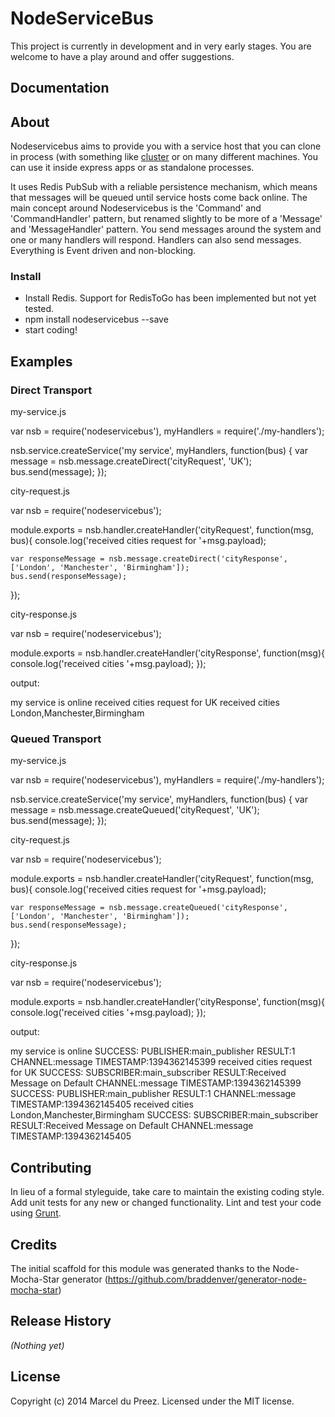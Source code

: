 # NodeServiceBus

This project is currently in development and in very early stages. You are welcome to have a play around and offer suggestions.

## Documentation

## About

Nodeservicebus aims to provide you with a service host that you can clone in process (with something like [cluster](http://nodejs.org/api/cluster.html) or on many different machines.
You can use it inside express apps or as standalone processes.

It uses Redis PubSub with a reliable persistence mechanism, which means that messages will be queued until service hosts come back online.
The main concept around Nodeservicebus is the 'Command' and 'CommandHandler' pattern, but renamed slightly to be more of a 'Message' and 'MessageHandler' pattern.
You send messages around the system and one or many handlers will respond. Handlers can also send messages. Everything is Event driven and non-blocking.

### Install
+ Install Redis. Support for RedisToGo has been implemented but not yet tested.
+ npm install nodeservicebus --save
+ start coding!

## Examples

### Direct Transport
my-service.js

  var nsb = require('nodeservicebus'),
      myHandlers = require('./my-handlers');

  nsb.service.createService('my service', myHandlers, function(bus) {
    var message = nsb.message.createDirect('cityRequest', 'UK');
    bus.send(message);
  });

city-request.js

  var nsb = require('nodeservicebus');

  module.exports = nsb.handler.createHandler('cityRequest', function(msg, bus){
    console.log('received cities request for '+msg.payload);

    var responseMessage = nsb.message.createDirect('cityResponse', ['London', 'Manchester', 'Birmingham']);
    bus.send(responseMessage);
  });

city-response.js

  var nsb = require('nodeservicebus');

  module.exports = nsb.handler.createHandler('cityResponse', function(msg){
    console.log('received cities  '+msg.payload);
  });

output:

  my service is online
  received cities request for UK
  received cities  London,Manchester,Birmingham

### Queued Transport

my-service.js

  var nsb = require('nodeservicebus'),
      myHandlers = require('./my-handlers');

  nsb.service.createService('my service', myHandlers, function(bus) {
    var message = nsb.message.createQueued('cityRequest', 'UK');
    bus.send(message);
  });

city-request.js

  var nsb = require('nodeservicebus');

  module.exports = nsb.handler.createHandler('cityRequest', function(msg, bus){
    console.log('received cities request for '+msg.payload);

    var responseMessage = nsb.message.createQueued('cityResponse', ['London', 'Manchester', 'Birmingham']);
    bus.send(responseMessage);
  });

city-response.js

  var nsb = require('nodeservicebus');

  module.exports = nsb.handler.createHandler('cityResponse', function(msg){
    console.log('received cities  '+msg.payload);
  });

output:

  my service is online
  SUCCESS: PUBLISHER:main_publisher RESULT:1 CHANNEL:message TIMESTAMP:1394362145399
  received cities request for UK
  SUCCESS: SUBSCRIBER:main_subscriber RESULT:Received Message on Default CHANNEL:message TIMESTAMP:1394362145399
  SUCCESS: PUBLISHER:main_publisher RESULT:1 CHANNEL:message TIMESTAMP:1394362145405
  received cities  London,Manchester,Birmingham
  SUCCESS: SUBSCRIBER:main_subscriber RESULT:Received Message on Default CHANNEL:message TIMESTAMP:1394362145405

## Contributing
In lieu of a formal styleguide, take care to maintain the existing coding style. Add unit tests for any new or changed functionality. Lint and test your code using [Grunt](http://gruntjs.com/).

## Credits
The initial scaffold for this module was generated thanks to the Node-Mocha-Star generator (https://github.com/braddenver/generator-node-mocha-star)

## Release History
_(Nothing yet)_

## License
Copyright (c) 2014 Marcel du Preez. Licensed under the MIT license.
